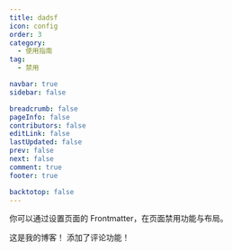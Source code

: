```yaml
---
title: dadsf
icon: config
order: 3
category:
  - 使用指南
tag:
  - 禁用

navbar: true
sidebar: false

breadcrumb: false
pageInfo: false
contributors: false
editLink: false
lastUpdated: false
prev: false
next: false
comment: true
footer: true

backtotop: false
---
```


你可以通过设置页面的 Frontmatter，在页面禁用功能与布局。

<!-- more -->

这是我的博客！
添加了评论功能！